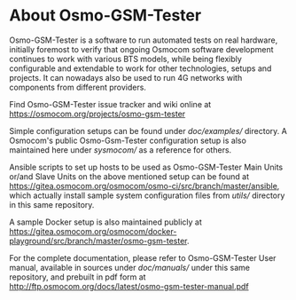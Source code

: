 About Osmo-GSM-Tester
=====================

Osmo-GSM-Tester is a software to run automated tests on real hardware, initially
foremost to verify that ongoing Osmocom software development continues to work
with various BTS models, while being flexibly configurable and extendable to
work for other technologies, setups and projects. It can nowadays also be used
to run 4G networks with components from different providers.

Find Osmo-GSM-Tester issue tracker and wiki online at
https://osmocom.org/projects/osmo-gsm-tester

Simple configuration setups can be found under _doc/examples/_ directory. A
Osmocom's public Osmo-Gsm-Tester configuration setup is also maintained here
under _sysmocom/_ as a reference for others.

Ansible scripts to set up hosts to be used as Osmo-GSM-Tester Main Units or/and
Slave Units on the above mentioned setup can be found at
https://gitea.osmocom.org/osmocom/osmo-ci/src/branch/master/ansible, which
actually install sample system configuration files from _utils/_ directory in
this same repository.

A sample Docker setup is also maintained publicly at
https://gitea.osmocom.org/osmocom/docker-playground/src/branch/master/osmo-gsm-tester.

For the complete documentation, please refer to Osmo-GSM-Tester User manual,
available in sources under _doc/manuals/_ under this same repository, and
prebuilt in pdf form at
http://ftp.osmocom.org/docs/latest/osmo-gsm-tester-manual.pdf
